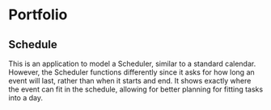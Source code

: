 # Portfolio

## Schedule
This is an application to model a Scheduler, similar to a standard calendar. However, the Scheduler functions differently since it asks for how long an event will last, rather than when it starts and end. It shows exactly where the event can fit in the schedule, allowing for better planning for fitting tasks into a day.

